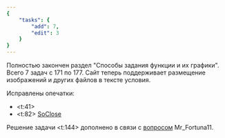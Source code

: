 ```yaml
---
{
    "tasks": {
        "add": 7,
        "edit": 3
    }
}
---
```


Полностью закончен раздел "Способы задания функции и их графики". Всего 7 задач с 171 по 177. Сайт теперь поддерживает размещение изображений и других файлов в тексте условия.

Исправлены опечатки:
* <t:41>
* <t:82> [SoClose](https://bydef.ru/threads/opechatka-v-82-nomere.5)

Решение задачи <t:144> дополнено в связи с [вопросом](https://bydef.ru/threads/iz-chego-sleduet.6) Mr_Fortuna11.